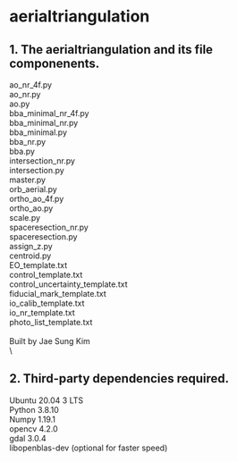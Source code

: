 # aerialtriangulation

## 1. The aerialtriangulation and its file componenents.

ao_nr_4f.py\
ao_nr.py\
ao.py\
bba_minimal_nr_4f.py\
bba_minimal_nr.py\
bba_minimal.py\
bba_nr.py\
bba.py\
intersection_nr.py\
intersection.py\
master.py\
orb_aerial.py\
ortho_ao_4f.py\
ortho_ao.py\
scale.py\
spaceresection_nr.py\
spaceresection.py\
assign_z.py\
centroid.py\
EO_template.txt\
control_template.txt\
control_uncertainty_template.txt\
fiducial_mark_template.txt\
io_calib_template.txt\
io_nr_template.txt\
photo_list_template.txt\
\
Built by Jae Sung Kim
\
\
## 2. Third-party dependencies required.

Ubuntu 20.04 3 LTS\
Python 3.8.10\
Numpy 1.19.1\
opencv 4.2.0\
gdal 3.0.4\
libopenblas-dev (optional for faster speed)
